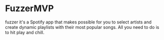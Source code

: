 # FuzzerMVP

fuzzer it's a Spotify app that makes possible for you to select artists and create dynamic playlists with their most popular songs. All you need to do is to hit play and chill.
